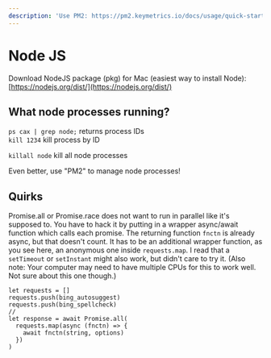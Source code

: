 ```yaml
---
description: 'Use PM2: https://pm2.keymetrics.io/docs/usage/quick-start/'
---
```


# Node JS

Download NodeJS package \(pkg\) for Mac \(easiest way to install Node\):  
[https://nodejs.org/dist/](https://nodejs.org/dist/)

## What node processes running?

`ps cax | grep node;` returns process IDs  
`kill 1234` kill process by ID

`killall node` kill all node processes

Even better, use "PM2" to manage node processes!

## Quirks

Promise.all or Promise.race does not want to run in parallel like it's supposed to. You have to hack it by putting in a wrapper async/await function which calls each promise. The returning function `fnctn` is already async, but that doesn't count. It has to be an additional wrapper function, as you see here, an anonymous one inside `requests.map`. I read that a `setTimeout` or `setInstant` might also work, but didn't care to try it. \(Also note: Your computer may need to have multiple CPUs for this to work well. Not sure about this one though.\)

```text
let requests = []
requests.push(bing_autosuggest)
requests.push(bing_spellcheck)
//
let response = await Promise.all(
  requests.map(async (fnctn) => {
    await fnctn(string, options)
  })
)
```

 









